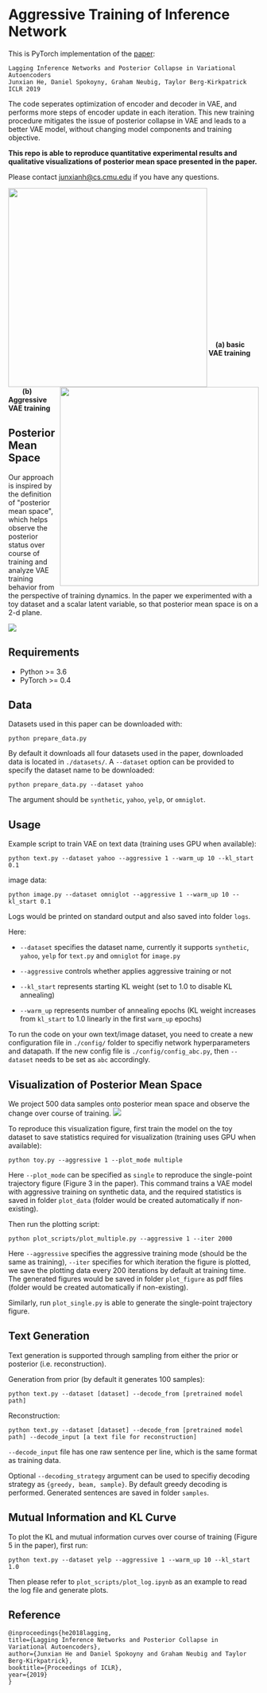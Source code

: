 # Aggressive Training of Inference Network

This is PyTorch implementation of the [paper](http://arxiv.org/abs/1901.05534):

```
Lagging Inference Networks and Posterior Collapse in Variational Autoencoders
Junxian He, Daniel Spokoyny, Graham Neubig, Taylor Berg-Kirkpatrick
ICLR 2019
```

The code seperates optimization of encoder and decoder in VAE, and performs more steps of encoder update in each iteration. This new training procedure mitigates the issue of posterior collapse in VAE and leads to a better VAE model, without changing model components and training objective.

**This repo is able to reproduce quantitative experimental results and qualitative visualizations of posterior mean space presented in the paper.**

Please contact junxianh@cs.cmu.edu if you have any questions.

<img align="left" src="images/basic_single.gif" width="400" height="400" />

<img align="right" src="images/aggr_single.gif" width="400" height="400" />

<br/><br/><br/><br/><br/><br/><br/><br/><br/><br/><br/><br/><br/><br/><br/><br/><br/>
&emsp;&emsp;&emsp;&emsp;&emsp;&emsp;&emsp;&emsp;**(a) basic VAE training** &emsp;&emsp;&emsp;&emsp;&emsp;&emsp;&emsp;&emsp;&emsp;&emsp;&emsp;&emsp;&emsp;&emsp;&emsp;&emsp;&emsp;&emsp;&emsp;&emsp;&emsp;&emsp;&emsp;**(b) Aggressive VAE training**

## Posterior Mean Space
Our approach is inspired by the definition of "posterior mean space", which helps observe the posterior status over course of training and analyze VAE training behavior from the perspective of training dynamics. In the paper we experimented with a toy dataset and a scalar latent variable, so that posterior mean space is on a 2-d plane.

![](images/model.jpg)

## Requirements

* Python >= 3.6
* PyTorch >= 0.4

## Data

Datasets used in this paper can be downloaded with:

```
python prepare_data.py
```

By default it downloads all four datasets used in the paper, downloaded data is located in `./datasets/`. A `--dataset` option can be provided to specify the dataset name to be downloaded:
```
python prepare_data.py --dataset yahoo
```
The argument should be `synthetic`, `yahoo`, `yelp`, or `omniglot`. 


## Usage

Example script to train VAE on text data (training uses GPU when available):
```
python text.py --dataset yahoo --aggressive 1 --warm_up 10 --kl_start 0.1
```
image data:
```
python image.py --dataset omniglot --aggressive 1 --warm_up 10 --kl_start 0.1
```
Logs would be printed on standard output and also saved into folder `logs`.

Here:

* `--dataset` specifies the dataset name, currently it supports `synthetic`, `yahoo`, `yelp` for `text.py` and `omniglot` for `image.py`

* `--aggressive` controls whether applies aggressive training or not
* `--kl_start` represents starting KL weight (set to 1.0 to disable KL annealing)
* `--warm_up` represents number of annealing epochs (KL weight increases from `kl_start` to 1.0 linearly in the first `warm_up` epochs)

To run the code on your own text/image dataset, you need to create a new configuration file in `./config/` folder to specifiy network hyperparameters and datapath. If the new config file is `./config/config_abc.py`, then `--dataset` needs to be set as `abc` accordingly.

## Visualization of Posterior Mean Space
We project 500 data samples onto posterior mean space and observe the change over course of training.
![](images/trajectory.jpg)

To reproduce this visualization figure, first train the model on the toy dataset to save statistics required for visualization (training uses GPU when available):

```
python toy.py --aggressive 1 --plot_mode multiple
```

Here `--plot_mode` can be specified as `single` to reproduce the single-point trajectory figure (Figure 3 in the paper). This command trains a VAE model with aggressive training on synthetic data, and the required statistics is saved in folder `plot_data` (folder would be created automatically if non-existing).

Then run the plotting script:

```
python plot_scripts/plot_multiple.py --aggressive 1 --iter 2000
```

Here `--aggressive` specifies the aggressive training mode (should be the same as training), `--iter` specifies for which iteration the figure is plotted, we save the plotting data every 200 iterations by default at training time. The generated figures would be saved in folder `plot_figure` as pdf files (folder would be created automatically if non-existing).

Similarly, run `plot_single.py` is able to generate the single-point trajectory figure.

## Text Generation
Text generation is supported through sampling from either the prior or posterior (i.e. reconstruction). 

Generation from prior (by default it generates 100 samples):

```
python text.py --dataset [dataset] --decode_from [pretrained model path]
```

Reconstruction:

```
python text.py --dataset [dataset] --decode_from [pretrained model path] --decode_input [a text file for reconstruction]
```

``--decode_input`` file has one raw sentence per line, which is the same format as training data.

Optional `--decoding_strategy` argument can be used to specifiy decoding strategy as `{greedy, beam, sample}`. By default greedy decoding is performed. Generated sentences are saved in folder `samples`.


## Mutual Information and KL Curve

To plot the KL and mutual information curves over course of training (Figure 5 in the paper), first run:
```
python text.py --dataset yelp --aggressive 1 --warm_up 10 --kl_start 1.0
```

Then please refer to `plot_scripts/plot_log.ipynb` as an example to read the log file and generate plots.



## Reference

```
@inproceedings{he2018lagging,
title={Lagging Inference Networks and Posterior Collapse in Variational Autoencoders},
author={Junxian He and Daniel Spokoyny and Graham Neubig and Taylor Berg-Kirkpatrick},
booktitle={Proceedings of ICLR},
year={2019}
}
```



